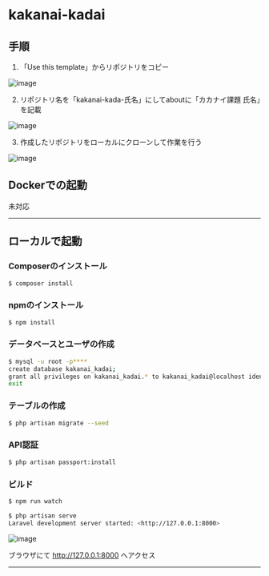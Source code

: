 # kakanai-kadai

## 手順

1. 「Use this template」からリポジトリをコピー

![image](https://user-images.githubusercontent.com/52206492/119965548-5a664580-bfe5-11eb-809e-b6b7324f798c.png)

2. リポジトリ名を「kakanai-kada-氏名」にしてaboutに「カカナイ課題 氏名」を記載

![image](https://user-images.githubusercontent.com/52206492/119966075-e7a99a00-bfe5-11eb-91e2-71069e58c966.png)

3. 作成したリポジトリをローカルにクローンして作業を行う

![image](https://user-images.githubusercontent.com/52206492/119966351-30615300-bfe6-11eb-98c8-4f59eed3f2ee.png)


## Dockerでの起動

未対応

---
## ローカルで起動

### Composerのインストール

```bash
$ composer install
```

### npmのインストール

```bash
$ npm install
```

### データベースとユーザの作成

```bash
$ mysql -u root -p****
create database kakanai_kadai;
grant all privileges on kakanai_kadai.* to kakanai_kadai@localhost identified by 'secret';
exit
```

### テーブルの作成

```bash
$ php artisan migrate --seed
```

### API認証

```bash
$ php artisan passport:install
```

### ビルド

```bash
$ npm run watch
```

```bash
$ php artisan serve
Laravel development server started: <http://127.0.0.1:8000>
```

![image](https://user-images.githubusercontent.com/52206492/98334880-3b9f6200-2047-11eb-9e03-c4e6dd34bd23.png)

ブラウザにて http://127.0.0.1:8000 へアクセス

---
